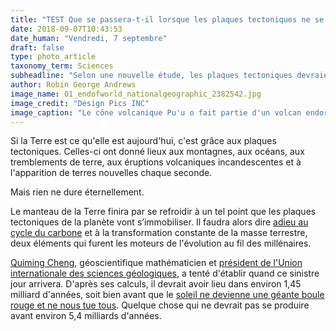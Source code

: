 ```yaml
---
title: "TEST Que se passera-t-il lorsque les plaques tectoniques ne se déplaceront plus ?"
date: 2018-09-07T10:43:53
date_human: "Vendredi, 7 septembre"
draft: false
type: photo_article
taxonomy_term: Sciences
subheadline: "Selon une nouvelle étude, les plaques tectoniques devraient s’immobiliser dans 1,45 milliard d’années."
author: Robin George Andrews
image_name: 01_endofworld_nationalgeographic_2382542.jpg
image_credit: "Design Pics INC"
image_caption: "Le cône volcanique Pu'u o fait partie d'un volcan endormi du parc national de Haleakalā, situé sur l'île de Maui, à Hawaï."
---
```


<p>Si la Terre est ce qu'elle est aujourd'hui, c'est grâce aux plaques tectoniques. Celles-ci ont donné lieux&nbsp;aux&nbsp;montagnes, aux océans, aux tremblements de terre, aux éruptions volcaniques incandescentes et à l'apparition de terres nouvelles chaque seconde.</p>

<p>Mais rien ne dure éternellement.</p>

<p>Le manteau de la Terre finira par se refroidir à un tel point que les plaques tectoniques de la planète vont s’immobiliser. Il faudra alors dire <a href="https://deepcarbon.net/feature/subduction-and-deep-carbon-cycle">adieu au cycle du carbone</a>&nbsp;et&nbsp;à la transformation constante de la masse terrestre, deux éléments qui furent les moteurs de l'évolution au fil des millénaires.</p>

<p><a href="http://lassonde.yorku.ca/users/qiumingcheng">Quiming Cheng</a>, géoscientifique mathématicien et <a href="http://iugs.org/index.php?page=directory#EC">président de l'Union internationale des sciences géologiques</a>, a tenté d'établir quand ce sinistre jour arrivera. D'après ses calculs, il devrait avoir lieu dans environ 1,45 milliard d'années, soit bien avant que le <a href="https://www.universetoday.com/12648/will-earth-survive-when-the-sun-becomes-a-red-giant/">soleil ne devienne une&nbsp;géante boule rouge et ne nous tue tous</a>. Quelque chose qui ne devrait pas se produire avant environ 5,4 milliards d'années.</p>

